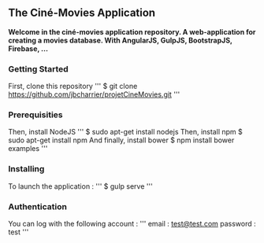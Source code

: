 ## The Ciné-Movies Application

**Welcome in the ciné-movies application repository. A web-application for creating a movies database.
With AngularJS, GulpJS, BootstrapJS, Firebase, ...**

### Getting Started

First, clone this repository
'''
$ git clone https://github.com/jbcharrier/projetCineMovies.git
'''


### Prerequisities

Then, install NodeJS
'''
$ sudo apt-get install nodejs
Then, install npm
$ sudo apt-get install npm
And finally, install bower
$ npm install bower examples
'''

### Installing

To launch the application :
'''
$ gulp serve
'''

### Authentication

You can log with the following account :
'''
email : test@test.com
password : test
'''


